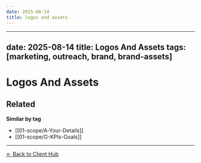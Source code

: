 ```yaml
---
date: 2025-08-14
title: logos and assets
---
```

---
date: 2025-08-14
title: Logos And Assets
tags: [marketing, outreach, brand, brand-assets]
---
# Logos And Assets

<!-- RELATED:START -->

## Related
**Similar by tag**
- [[01-scope/A-Your-Details]]
- [[01-scope/G-KPIs-Goals]]

<!-- RELATED:END -->










---
[← Back to Client Hub](https://www.builtbyrays.com/Client-Vault/portal)